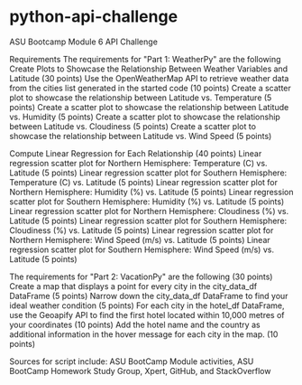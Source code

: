 # python-api-challenge
ASU Bootcamp Module 6 API Challenge

Requirements
The requirements for "Part 1: WeatherPy" are the following
Create Plots to Showcase the Relationship Between Weather Variables and Latitude (30 points)
Use the OpenWeatherMap API to retrieve weather data from the cities list generated in the started code (10 points)
Create a scatter plot to showcase the relationship between Latitude vs. Temperature (5 points)
Create a scatter plot to showcase the relationship between Latitude vs. Humidity (5 points)
Create a scatter plot to showcase the relationship between Latitude vs. Cloudiness (5 points)
Create a scatter plot to showcase the relationship between Latitude vs. Wind Speed (5 points)


Compute Linear Regression for Each Relationship (40 points)
Linear regression scatter plot for Northern Hemisphere: Temperature (C) vs. Latitude (5 points)
Linear regression scatter plot for Southern Hemisphere: Temperature (C) vs. Latitude (5 points)
Linear regression scatter plot for Northern Hemisphere: Humidity (%) vs. Latitude (5 points)
Linear regression scatter plot for Southern Hemisphere: Humidity (%) vs. Latitude (5 points)
Linear regression scatter plot for Northern Hemisphere: Cloudiness (%) vs. Latitude (5 points)
Linear regression scatter plot for Southern Hemisphere: Cloudiness (%) vs. Latitude (5 points)
Linear regression scatter plot for Northern Hemisphere: Wind Speed (m/s) vs. Latitude (5 points)
Linear regression scatter plot for Southern Hemisphere: Wind Speed (m/s) vs. Latitude (5 points)


The requirements for "Part 2: VacationPy" are the following (30 points)
Create a map that displays a point for every city in the city_data_df DataFrame (5 points)
Narrow down the city_data_df DataFrame to find your ideal weather condition (5 points)
For each city in the hotel_df DataFrame, use the Geoapify API to find the first hotel located within 10,000 metres of your coordinates (10 points)
Add the hotel name and the country as additional information in the hover message for each city in the map. (10 points)


Sources for script include: ASU BootCamp Module activities, ASU BootCamp Homework Study Group, Xpert, GitHub, and StackOverflow
